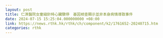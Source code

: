 ```yaml
---
layout: post
title: 仁濟醫院女童縫針時心臟驟停　基因檢查顯示並非本身病情導致事件
date: 2024-07-15 15:25:04.000000000 +08:00
link: https://news.rthk.hk/rthk/ch/component/k2/1761652-20240715.htm
categories: rthk
---
```



